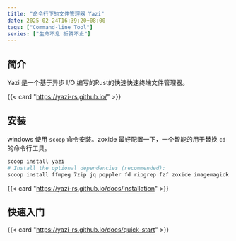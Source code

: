 ```yaml
---
title: "命令行下的文件管理器 Yazi"
date: 2025-02-24T16:39:20+08:00
tags: ["Command-line Tool"]
series: ["生命不息 折腾不止"]
---
```


## 简介

Yazi 是一个基于异步 I/O 编写的Rust的快速快速终端文件管理器。

{{< card "https://yazi-rs.github.io/" >}}

## 安装

windows 使用 `scoop` 命令安装。zoxide 最好配置一下，一个智能的用于替换 `cd` 的命令行工具。

```bash
scoop install yazi
# Install the optional dependencies (recommended):
scoop install ffmpeg 7zip jq poppler fd ripgrep fzf zoxide imagemagick
```

{{< card "https://yazi-rs.github.io/docs/installation" >}}

## 快速入门

{{< card "https://yazi-rs.github.io/docs/quick-start" >}}
